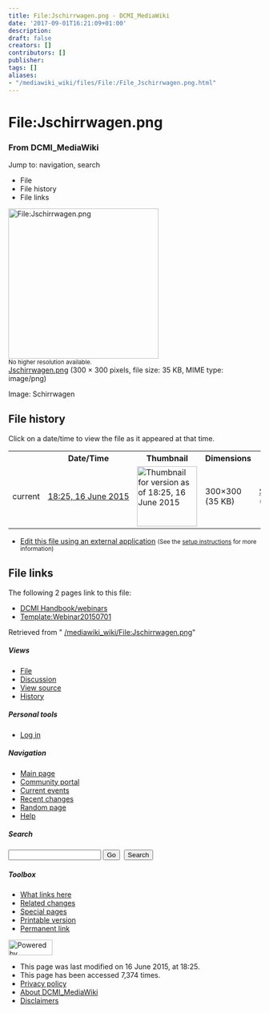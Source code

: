 ```yaml
---
title: File:Jschirrwagen.png - DCMI_MediaWiki
date: '2017-09-01T16:21:09+01:00'
description: 
draft: false
creators: []
contributors: []
publisher: 
tags: []
aliases:
- "/mediawiki_wiki/files/File:/File_Jschirrwagen.png.html"
---
```


<a id="top"></a>
# File:Jschirrwagen.png

### From DCMI\_MediaWiki

Jump to: navigation, search
<!-- start content -->
- File
- File history
- File links

 [<img alt="File:Jschirrwagen.png" src="/images/2/28/Jschirrwagen.png" width="300" height="300">](/mediawiki_wiki/files/Jschirrwagen.png)  
<small>No higher resolution available.</small>  
 [Jschirrwagen.png](/images/2/28/Jschirrwagen.png)‎ (300 × 300 pixels, file size: 35 KB, MIME type: image/png)

Image: Schirrwagen

<!-- 
NewPP limit report
Preprocessor node count: 1/1000000
Post-expand include size: 0/2097152 bytes
Template argument size: 0/2097152 bytes
Expensive parser function count: 0/100
-->
## File history

Click on a date/time to view the file as it appeared at that time.

<table class="wikitable filehistory">
  <tr>
    <td></td>
    <th>Date/Time</th>
    <th>Thumbnail</th>
    <th>Dimensions</th>
    <th>User</th>
    <th>Comment</th>
  </tr>
  <tr>
    <td>current</td>
    <td class="filehistory-selected" style="white-space: nowrap;"><a href="/mediawiki_wiki/files/Jschirrwagen.png">18:25, 16 June 2015</a></td>
    <td><a href="/images/2/28/Jschirrwagen.png"><img alt="Thumbnail for version as of 18:25, 16 June 2015" src="/images/2/28/Jschirrwagen.png" width="120" height="120"></a></td>
    <td>300×300 <span style="white-space: nowrap;">(35 KB)</span>
    </td>
    <td>
      <a href="/index.php?title=User:StuartSutton&amp;action=edit&amp;redlink=1" class="new mw-userlink" title="User:StuartSutton (page does not exist)">StuartSutton</a> <span style="white-space: nowrap;"> <span class="mw-usertoollinks">(<a href="/index.php?title=User_talk:StuartSutton&amp;action=edit&amp;redlink=1" class="new" title="User talk:StuartSutton (page does not exist)">Talk</a> | <a href="/index.php/Special:Contributions/StuartSutton" title="Special:Contributions/StuartSutton">contribs</a>)</span></span>
    </td>
    <td> <span class="comment">(Image: Schirrwagen)</span>
    </td>
  </tr>
</table>

  

- [Edit this file using an external application](/index.php?title=File:Jschirrwagen.png&action=edit&externaledit=true&mode=file "File:Jschirrwagen.png") <small>(See the <a href="http://www.mediawiki.org/wiki/Manual:External_editors" class="external text" rel="nofollow">setup instructions</a> for more information)</small>

## File links

The following 2 pages link to this file:

- [DCMI Handbook/webinars](/index.php/DCMI_Handbook/webinars "DCMI Handbook/webinars")
- [Template:Webinar20150701](/index.php/Template:Webinar20150701 "Template:Webinar20150701")

Retrieved from " [/mediawiki_wiki/File:Jschirrwagen.png](/mediawiki_wiki/files/File:/File:Jschirrwagen.png.html)"

<!-- end content -->

##### Views

- [File](/mediawiki_wiki/files/File:/File:Jschirrwagen.png.html)
- [Discussion](/index.php?title=File_talk:Jschirrwagen.png&action=edit&redlink=1 "Discussion about the content page [t]")
- [View source](/index.php?title=File:Jschirrwagen.png&action=edit "This page is protected.
You can view its source [e]")
- [History](/index.php?title=File:Jschirrwagen.png&action=history "Past revisions of this page [h]")

##### Personal tools

- [Log in](/index.php?title=Special:UserLogin&returnto=File:Jschirrwagen.png "You are encouraged to log in; however, it is not mandatory [o]")

<script type="text/javascript"> if (window.isMSIE55) fixalpha(); </script>

##### Navigation

- [Main page](/index.php/Main_Page "Visit the main page [z]")
- [Community portal](/index.php/DCMI_MediaWiki:Community_portal "About the project, what you can do, where to find things")
- [Current events](/index.php/DCMI_MediaWiki:Current_events "Find background information on current events")
- [Recent changes](/index.php/Special:RecentChanges "The list of recent changes in the wiki [r]")
- [Random page](/index.php/Special:Random "Load a random page [x]")
- [Help](/index.php/Help:Contents "The place to find out")

##### <label for="searchInput">Search</label>

<form action="/index.php" id="searchform">
				<input type="hidden" name="title" value="Special:Search">
				<input id="searchInput" title="Search DCMI_MediaWiki" accesskey="f" type="search" name="search">
				<input type="submit" name="go" class="searchButton" id="searchGoButton" value="Go" title="Go to a page with this exact name if exists"> 
				<input type="submit" name="fulltext" class="searchButton" id="mw-searchButton" value="Search" title="Search the pages for this text">
			</form>

##### Toolbox

- [What links here](/index.php/Special:WhatLinksHere/File:Jschirrwagen.png "List of all wiki pages that link here [j]")
- [Related changes](/index.php/Special:RecentChangesLinked/File:Jschirrwagen.png "Recent changes in pages linked from this page [k]")
- [Special pages](/index.php/Special:SpecialPages "List of all special pages [q]")
- [Printable version](/index.php?title=File:Jschirrwagen.png&printable=yes "Printable version of this page [p]")
- [Permanent link](/index.php?title=File:Jschirrwagen.png&oldid=9657 "Permanent link to this revision of the page")

<!-- end of the left (by default at least) column -->

 [<img src="/skins/common/images/poweredby_mediawiki_88x31.png" height="31" width="88" alt="Powered by MediaWiki">](http://www.mediawiki.org/)

- This page was last modified on 16 June 2015, at 18:25.
- This page has been accessed 7,374 times.
- [Privacy policy](/index.php/DCMI_MediaWiki:Privacy_policy "DCMI MediaWiki:Privacy policy")
- [About DCMI\_MediaWiki](/index.php/DCMI_MediaWiki:About "DCMI MediaWiki:About")
- [Disclaimers](/index.php/DCMI_MediaWiki:General_disclaimer "DCMI MediaWiki:General disclaimer")

<script>if (window.runOnloadHook) runOnloadHook();</script><!-- Served in 0.456 secs. -->
